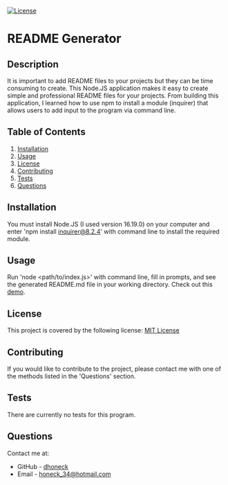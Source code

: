 [![License](https://img.shields.io/badge/License-MIT-yellow.svg)](https://opensource.org/licenses/MIT)
# README Generator

## Description
It is important to add README files to your projects but they can be time consuming to create. This Node.JS application makes it easy to create simple and professional README files for your projects. From building this application, I learned how to use npm to install a module (inquirer) that allows users to add input to the program via command line.

## Table of Contents
1. [Installation](#installation)
2. [Usage](#usage)
3. [License](#license)
4. [Contributing](#contributing)
5. [Tests](#tests)
6. [Questions](#questions)

## Installation
You must install Node.JS (I used version 16.19.0) on your computer and enter 'npm install inquirer@8.2.4' with command line to install the required module.

## Usage
Run 'node <path/to/index.js>' with command line, fill in prompts, and see the generated README.md file in your working directory. Check out this [demo](https://drive.google.com/file/d/1D7A-sR66mLsls-MSPM51gsmjVbln0U1v/view?usp=share_link).

## License
This project is covered by the following license: [MIT License](https://opensource.org/licenses/MIT)

## Contributing
If you would like to contribute to the project, please contact me with one of the methods listed in the 'Questions' section.

## Tests
There are currently no tests for this program.

## Questions
Contact me at:
* GitHub - [dhoneck](https://github.com/dhoneck)
* Email - honeck_34@hotmail.com
